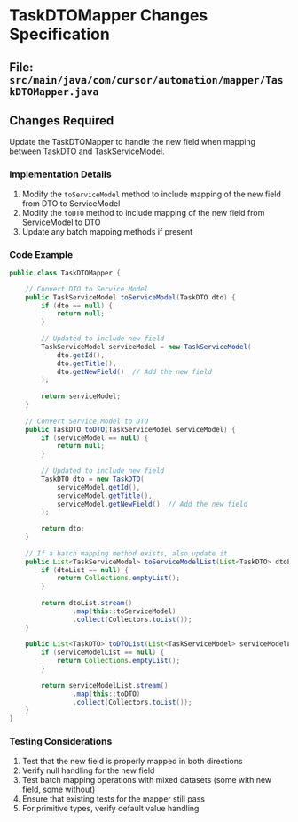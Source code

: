 # TaskDTOMapper Changes Specification

## File: `src/main/java/com/cursor/automation/mapper/TaskDTOMapper.java`

## Changes Required

Update the TaskDTOMapper to handle the new field when mapping between TaskDTO and TaskServiceModel.

### Implementation Details

1. Modify the `toServiceModel` method to include mapping of the new field from DTO to ServiceModel
2. Modify the `toDTO` method to include mapping of the new field from ServiceModel to DTO
3. Update any batch mapping methods if present

### Code Example

```java
public class TaskDTOMapper {

    // Convert DTO to Service Model
    public TaskServiceModel toServiceModel(TaskDTO dto) {
        if (dto == null) {
            return null;
        }
        
        // Updated to include new field
        TaskServiceModel serviceModel = new TaskServiceModel(
            dto.getId(), 
            dto.getTitle(),
            dto.getNewField()  // Add the new field
        );
        
        return serviceModel;
    }
    
    // Convert Service Model to DTO
    public TaskDTO toDTO(TaskServiceModel serviceModel) {
        if (serviceModel == null) {
            return null;
        }
        
        // Updated to include new field
        TaskDTO dto = new TaskDTO(
            serviceModel.getId(), 
            serviceModel.getTitle(),
            serviceModel.getNewField()  // Add the new field
        );
        
        return dto;
    }
    
    // If a batch mapping method exists, also update it
    public List<TaskServiceModel> toServiceModelList(List<TaskDTO> dtoList) {
        if (dtoList == null) {
            return Collections.emptyList();
        }
        
        return dtoList.stream()
                .map(this::toServiceModel)
                .collect(Collectors.toList());
    }
    
    public List<TaskDTO> toDTOList(List<TaskServiceModel> serviceModelList) {
        if (serviceModelList == null) {
            return Collections.emptyList();
        }
        
        return serviceModelList.stream()
                .map(this::toDTO)
                .collect(Collectors.toList());
    }
}
```

### Testing Considerations

1. Test that the new field is properly mapped in both directions
2. Verify null handling for the new field
3. Test batch mapping operations with mixed datasets (some with new field, some without)
4. Ensure that existing tests for the mapper still pass
5. For primitive types, verify default value handling 